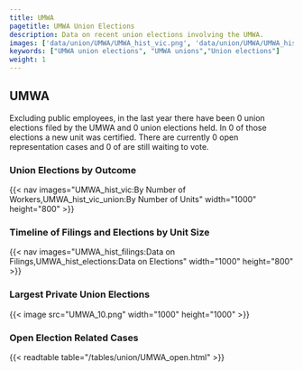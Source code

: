 ```yaml
---
title: UMWA
pagetitle: UMWA Union Elections
description: Data on recent union elections involving the UMWA.
images: ['data/union/UMWA/UMWA_hist_vic.png', 'data/union/UMWA/UMWA_hist_size.png', 'data/union/UMWA/UMWA_10.png']
keywords: ["UMWA union elections", "UMWA unions","Union elections"]
weight: 1
---
```

##  UMWA

Excluding public employees, in the last year there have been 0 union elections filed by the UMWA and 0 union elections held. In 0 of those elections a new unit was certified. There are currently 0 open representation cases and 0 of are still waiting to vote.

### Union Elections by Outcome
{{< nav images="UMWA_hist_vic:By Number of Workers,UMWA_hist_vic_union:By Number of Units" width="1000" height="800" >}}

### Timeline of Filings and Elections by Unit Size
{{< nav images="UMWA_hist_filings:Data on Filings,UMWA_hist_elections:Data on Elections" width="1000" height="800" >}}

### Largest Private Union Elections
{{< image src="UMWA_10.png" width="1000" height="1000"  >}}

### Open Election Related Cases
{{< readtable table="/tables/union/UMWA_open.html" >}}

